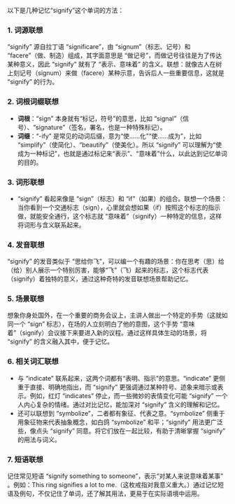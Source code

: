 以下是几种记忆“signify”这个单词的方法：

### 1. 词源联想
“signify” 源自拉丁语 “significare”，由 “signum”（标志、记号）和 “facere”（做、制造）组成，其字面意思是 “做记号”，而做记号往往是为了传达某种意义，因此 “signify” 就有了 “表示、意味着” 的含义。联想：就像古人在树上刻记号（signum）来做（facere）某种示意，告诉后人一些重要信息，这就是 “signify” 的行为。 

### 2. 词根词缀联想
 - **词根**：“sign” 本身就有“标记，符号”的意思，比如 “signal”（信号）、“signature”（签名，署名，也是一种特殊标记）。
 - **词缀**：“-ify” 是常见的动词后缀，意为“使……化”“使……成为”，比如 “simplify”（使简化）、“beautify”（使美化）。所以 “signify” 可以理解为“使成为一种标记”，也就是通过标记来“表示”、“意味着”什么，以此达到记忆单词的目的。

### 3. 词形联想
 - “signify” 看起来像是 “sign”（标志）和 “if”（如果）的组合。联想一个场景：当你看到一个交通标志（sign），心里就会想如果（if）按照这个标志的指示做，就能安全通行，这个标志就 “意味着”（signify）一种特定的信息，这样将词形与含义联系起来。 

### 4. 发音联想
“signify” 的发音类似于 “思给你飞”，可以编一个有趣的场景：你在思考（思）给（给）别人展示一个特别厉害，能够“飞”（飞）起来的标志，这个标志代表（signify）着独特的意义，通过这种奇特的发音联想场景帮助记忆。 

### 5. 场景联想
想象你身处国外，在一个重要的商务会议上，主讲人做出一个特定的手势（这就如同一个 “sign” 标志），在场的人立刻明白了他的意图，这个手势 “意味着”（signify）会议接下来要进入新的议程。通过这样具体生动的场景，将 “signify” 的含义融入其中，便于记忆。 

### 6. 相关词汇联想
 - 与 “indicate” 联系起来，这两个词都有“表明、指示”的意思。“indicate” 更侧重于直接、明确地指出，而 “signify” 更强调通过某种符号、迹象来暗示或表示。例如，红灯 “indicates” 停止，而一些微妙的表情变化可能 “signify” 一个人内心复杂的情绪。通过对比记忆，能加深对 “signify” 含义的理解和记忆。 
 - 还可以联想到 “symbolize”，二者都有象征、代表之意。“symbolize” 侧重于用象征物来代表抽象概念，如白鸽 “symbolize” 和平；“signify” 用法更广泛些，像点头 “signify” 同意。将它们放在一起比较，有助于清晰掌握 “signify” 的用法与词义。

### 7. 短语联想
记住常见短语 “signify something to someone”，表示“对某人来说意味着某事” 。例如：This ring signifies a lot to me.（这枚戒指对我意义重大。）通过记忆短语及例句，不仅记住了单词，还了解其用法，更易于在实际语境中运用。 